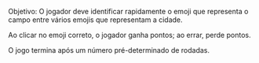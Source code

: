 Objetivo:
O jogador deve identificar rapidamente o emoji que representa o campo entre vários emojis que representam a cidade.

Ao clicar no emoji correto, o jogador ganha pontos; ao errar, perde pontos.

O jogo termina após um número pré-determinado de rodadas.
